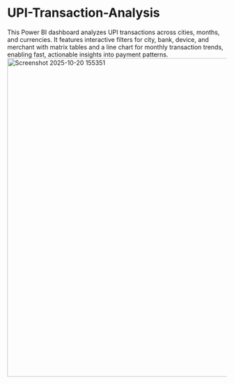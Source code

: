# UPI-Transaction-Analysis
This Power BI dashboard analyzes UPI transactions across cities, months, and currencies. It features interactive filters for city, bank, device, and merchant with matrix tables and a line chart for monthly transaction trends, enabling fast, actionable insights into payment patterns.
<img width="1302" height="730" alt="Screenshot 2025-10-20 155351" src="https://github.com/user-attachments/assets/87e682ea-25f6-4f9f-a3c5-b025ae3558f7" />
